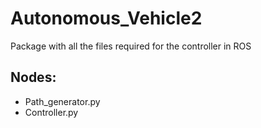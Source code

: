 # Autonomous_Vehicle2

Package with all the files required for the controller in ROS

## Nodes:
* Path_generator.py
* Controller.py
